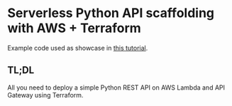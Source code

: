 # Serverless Python API scaffolding with AWS + Terraform

Example code used as showcase in [this tutorial][blogpost].

## TL;DL

All you need to deploy a simple Python REST API on AWS Lambda and API Gateway using Terraform.

[blogpost]: https://a.l3x.in/2018/07/25/lambda-api-custom-domain-tutorial.html
